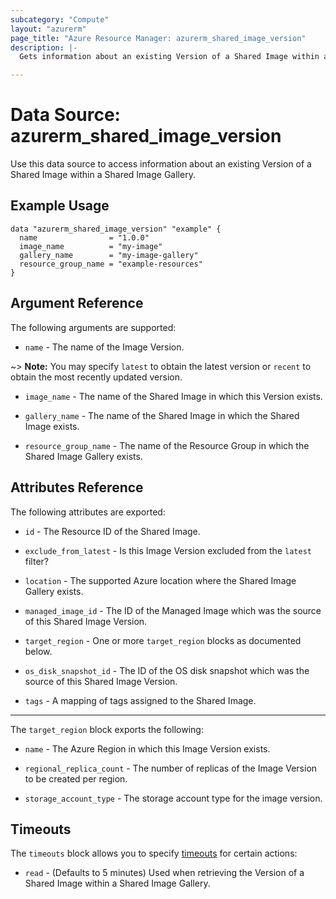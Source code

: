 ```yaml
---
subcategory: "Compute"
layout: "azurerm"
page_title: "Azure Resource Manager: azurerm_shared_image_version"
description: |-
  Gets information about an existing Version of a Shared Image within a Shared Image Gallery.

---
```


# Data Source: azurerm_shared_image_version

Use this data source to access information about an existing Version of a Shared Image within a Shared Image Gallery.

## Example Usage

```hcl
data "azurerm_shared_image_version" "example" {
  name                = "1.0.0"
  image_name          = "my-image"
  gallery_name        = "my-image-gallery"
  resource_group_name = "example-resources"
}
```

## Argument Reference

The following arguments are supported:

* `name` - The name of the Image Version.

~> **Note:** You may specify `latest` to obtain the latest version or `recent` to obtain the most recently updated version.

* `image_name` - The name of the Shared Image in which this Version exists.

* `gallery_name` - The name of the Shared Image in which the Shared Image exists.

* `resource_group_name` - The name of the Resource Group in which the Shared Image Gallery exists.

## Attributes Reference

The following attributes are exported:

* `id` - The Resource ID of the Shared Image.

* `exclude_from_latest` - Is this Image Version excluded from the `latest` filter?

* `location` - The supported Azure location where the Shared Image Gallery exists.

* `managed_image_id` - The ID of the Managed Image which was the source of this Shared Image Version.

* `target_region` - One or more `target_region` blocks as documented below.

* `os_disk_snapshot_id` - The ID of the OS disk snapshot which was the source of this Shared Image Version.

* `tags` - A mapping of tags assigned to the Shared Image.

---

The `target_region` block exports the following:

* `name` - The Azure Region in which this Image Version exists.

* `regional_replica_count` - The number of replicas of the Image Version to be created per region.

* `storage_account_type` - The storage account type for the image version.

## Timeouts

The `timeouts` block allows you to specify [timeouts](https://www.terraform.io/docs/configuration/resources.html#timeouts) for certain actions:

* `read` - (Defaults to 5 minutes) Used when retrieving the Version of a Shared Image within a Shared Image Gallery.
